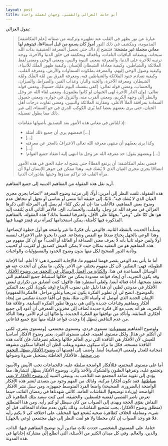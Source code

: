 ```yaml
---
layout: post
title: أبو حامد الغزالي والقصبي، وجهان لعملة واحدة
---
```


يقول الغزالي:

> [علم المكاشفة] عبارة عن نور يظهر في القلب عند تطهيره وتزكيته من صفاته المذمومة، وينكشف في ذلك النور **أمورٌ كان يسمع من قبل أسماءَها، فيتوهم لها معاني مجملة غير متضحة**؛ فتتضح إذ ذاك حتى تحصل المعرفة الحقيقية بذات الله سبحانه، وبصفاته الباقيات التامات، وبأفعاله وبحكمته في خلق الدنيا والآخرة، ووجه ترتيبه للآخرة على الدنيا، والمعرفة بمعنى النبوة والنبي، ومعنى الوحي ومعنى لفظ الملائكة والشياطين، وكيفية معاداة الشيطان للإنسان، وكيفية ظهور الملك للأنبياء، وكيفية وصول الوحي إليهم، والمعرفة بملكوت السماوات والأرض، ومعرفة القلب، وكيفية تصادم جنود الملائكة والشياطين فيه، ومعرفة الفرق بين لمّة الملَك ولمّة الشيطان، ومعرفة الآخرة، والجنة والنار، وعذاب القبر، والصراط، والميزان، والحساب، ومعنى قوله تعالى: (كفى بنفسك اليوم عليك حسيبا)، ومعنى قوله تعالى: (وإن الدار الأخرة لهى الحيوان لو كانوا يعلمون)، ومعنى لقاء الله عز وجل والنظر إلى وجهه الكريم، ومعنى القرب منه، والنزول في جواره، ومعنى حصول السعادة بمرافقة الملأ الأعلى، ومقارنة الملائكة والنبيين، ومعنى تفاوت درجات أهل الجنان، حتى يرى بعضهم بعضا كما يُرى الكوكب الدري في جو السماء، إلى غير ذلك مما يطول تفصيله.
>
> إذ للناس في معاني هذه الأمور بعد التصديق بأصولها مقامات: 
>
> - فبعضهم يرى أن جميع ذلك أمثلة [...]
> - [...]
> - وكذا يرى بعضُهم أن منتهى معرفة الله تعالى الاعترافُ بالعجز عن معرفته
> - [...]
> - وبعضهم يقول: حد معرفة الله عز وجل ما انتهى إليه اعتقاد جميع العوام؛ [...]
>
> فنعني بعلم المكاشفة: أن يرتفع الغطاءُ حتى يتضح له جلية الحق في هذه الأمور اتضاحًا يجري مجرى العيان الذي لا يُشك فيه. وهذا ممكن في جوهر الإنسان لولا أن مرآة القلب قد تراكم صدؤها وخبثها بقاذورات الدنيا.

أريد نقل هذه المقولة من المفاهيم الدينية إلى جميع المفاهيم.

هذه المقولة، تلفت النظر إلى أمرين: أولًا، إلى مرتبة وضوح المعرفة "اتضاحا يجري مجرى العيان الذي لا يُشك فيه". ثانيًا، إلى حقيقة أننا ننسى أو نتناسى أو نجهل أو نتجاهل عدم وضوح بعض المفاهيم، فالأغلب منا -إن لم يكن كلنا- لم يصل إلى المرحلة التي ذكرها الغزالي في معرفة الله عز وجل، والقلب، والحساب، الخ.. فالأمر الثاني الذي يُلتفت إليه هو: هل كنّا على "وعي" بجهلنا على الأقل، واعترفنا لنفسنا بذلك؟ هذه المقولة، بالمفاهيم المذكورة فيها كأمثلة، يمكن استخدامها كمرآة نرى قِصَرَ فهمنا فيها.

وسأبدأ الحديث بالنقطة الثانية، فالوعي بأن فكرةً ما غير واضحة هو أول خطوة لإيضاحها. وهذا الوعي بالجهل يحتاج صدقا مع النفس وشجاعة. فمن ذا يجرؤ على الاعتراف لنفسه أولا ولمن حوله ثانيا بأنه لا يعرف معنى الصداقة أو العائلة أو الحب؟ مع أن كل مفهوم من هذه المفاهيم هو من التعقيد بمكان حيث لا يمكن العيش كصديق أو كقريب أو كحبيب وتأدية الدور الصحيح لكل منها بدون وضوح الحدود والمسؤوليات والواجبات. 

أما ما يأتي بعد الوعي بقصر فهمنا لمفهوم ما، فالإجابة القصيرة هي: لا أعلم. أما الإجابة الطويلة، فهي: التفكير، لأن كل مفهوم يختلف عن الآخر. ولكن، ما يمكن أن أتحدث عنه هو الوسائل المساعدة في هذا. و[الكتابة من أفضل الوسائل في التحقق من وضوح الأفكار](https://althukairm.github.io/2019/12/08/claritycriterion.html). وقد يكون التجريد، أي إيجاد قواعد معدودة يمكن من خلالها استنباط جميع المفاهيم التي نعتقد بصحتها، أداة فعالة أيضا. ولعلي أستطرد هنا، فأقول: كنت أتضايق من تكراري لبعض الأفكار في مدونتي لظني أن هذا دليل على نضوب الإبداع (وقد يكون)، لكن بعد التفكير بالموضوع، اتضح لي أن تطوير الفكرة يكون تدريجيا وعلى مراحل. فالفكرة/المفهوم/الإيمان الجديد الذي أتوصل له وأتبناه الآن، مثلا، يفتح لي أُفُقا جديدة تمكنني من إيجاد أفكار ومفاهيم وقناعات جديدة والتي هي بدورها تطور الفكرة السابقة. وعلاقة هذا بالتجريد، هو أنه يجب مع كل فكرة جديدة تُضاف إلى مخزوني المعرفي أن أعود إلى جميع أفكاري السابقة، وأتأكد من توافقها مع الفكرة الجديدة، وأعدّلها إن لزم الأمر. وهذا التأكد من عدم التناقض يَسهُل إذا وجدت قواعد قليلة منها تنتج جميع قناعاتي.

ولوضوح المفاهيم [مستويات](https://althukairm.github.io/2020/01/25/levelsofunderstanding.html): مستوى فردي، ومستوى مجتمعي، [ومستوى بشري، لكني لن أتكلم عن هذا]. ولكل مستوى أهميته. فعلى مستوى الفرد، يعتبر وضوح الأفكار أساسيا للعيش، لأن الأفكار هي النافذة التي نرى العالم خلالها وتحكم تصرفاتنا، فإن كانت هذه النافذة متسخة، فكل ما نراه سيكون مشوه ويغلب الظن أن أفعالنا ستكون مشوهة (مجانبة للعدل ولمعنى الإنسانية) أيضا. وأضف إلى أهميتها أن [وضوح الأفكار يسهّل التحقق من صحتها](https://althukairm.github.io/2020/01/07/arewealoneintheuniverse.html).. فالأفكار الخاطئة يستحيل ضروةً وضوحُها.

أما على مستوى المجتمع، فللأفكار الواضحة سلطة عليه. فالجماعات تحب الأبيض والأسود وتجتمع عليه، وتفرقها الظنون والشكوك والأخذ والرد. ووضوح الأفكار يسهّل انتشارها، مما يؤدي إلى تقوية مناعة المجتمع ضد التلاعب به. وينبغي التنبيه [أن وضوح الأفكار لا يعني بساطتها](https://althukairm.github.io/2020/02/21/nurturingideas.html). فقد تكون أفكارا مركبة، ولذلك من المهم وجود من يتصدى لنشر هذه الأفكار الواضحة (بالضرورة، الصحيحة) واضعا الفردَ المتوسطَ جمهورَه. ومن سبل نشر الأفكار الواضحة (وزيادة توضيحها) النقاشات العامة، كالتي شهدناها في رمضان الفائت حينما تعرض ناصر القصبي لقضية فلسطين. والحقيقة، أنني كنت سعيد بتلك الظاهرة لأن النقاش يقوّي الحجة ويهدي إلى الصواب من كان سيظل لو كتم رأيه. ومن هذا المنطلق (منطلق وضوح الأفكار)، يجب تشجيع النقاشات. وذلك يكون بعدم معاداة المخالف قبل أي شيء، ومعاملة الخلاف كظاهرة صحية يُشجع فيها المختلف على اختلافه كي لا يكتم رأيه فلا هو وجد الصواب إن كان مخطئا ولا هو لفت النظر إلى جهل مجتمعي (وعي بالجهل).

ختاما، على المستوى الشخصي، حددت ثلاث ميادين أريد توضيح المفاهيم فيها: الذات، والدين، والعالم. وفي كل ميدان الكثير من الأسئلة، التى أتطلع إلي مشاركة إجاباتها في هذه المدونة.